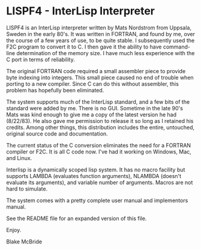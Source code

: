 
LISPF4 - InterLisp Interpreter
=======================

LISPF4 is an InterLisp interpreter written by Mats Nordstrom from Uppsala, Sweden in the early 80's.  It was written in FORTRAN, and found by me, over the course of a few years of use, to be quite stable.  I subsequently used the F2C program to convert it to C.  I then gave it the ability to have command-line determination of the memory size.  I have much less experience with the C port in terms of reliability.

The original FORTRAN code required a small assembler piece to provide byte indexing into integers.  This small piece caused no end of trouble when porting to a new compiler.  Since C can do this without assembler, this problem has hopefully been eliminated.

The system supports much of the InterLisp standard, and a few bits of the standard were added by me.  There is no GUI.  Sometime in the late 90's Mats was kind enough to give me a copy of the latest version he had (8/22/83).  He also gave me permission to release it so long as I retained his credits.  Among other things, this distribution includes the entire, untouched, original source code and documentation.

The current status of the C conversion eliminates the need for a FORTRAN compiler or F2C.  It is all C code now.  I've had it working on Windows, Mac, and Linux.

Interlisp is a dynamically scoped lisp system.  It has no macro facility but supports LAMBDA (evaluates function arguments), NLAMBDA (doesn't evaluate its arguments), and variable number of arguments.  Macros are not hard to simulate.

The system comes with a pretty complete user manual and implementors manual.

See the README file for an expanded version of this file.

Enjoy.

Blake McBride
